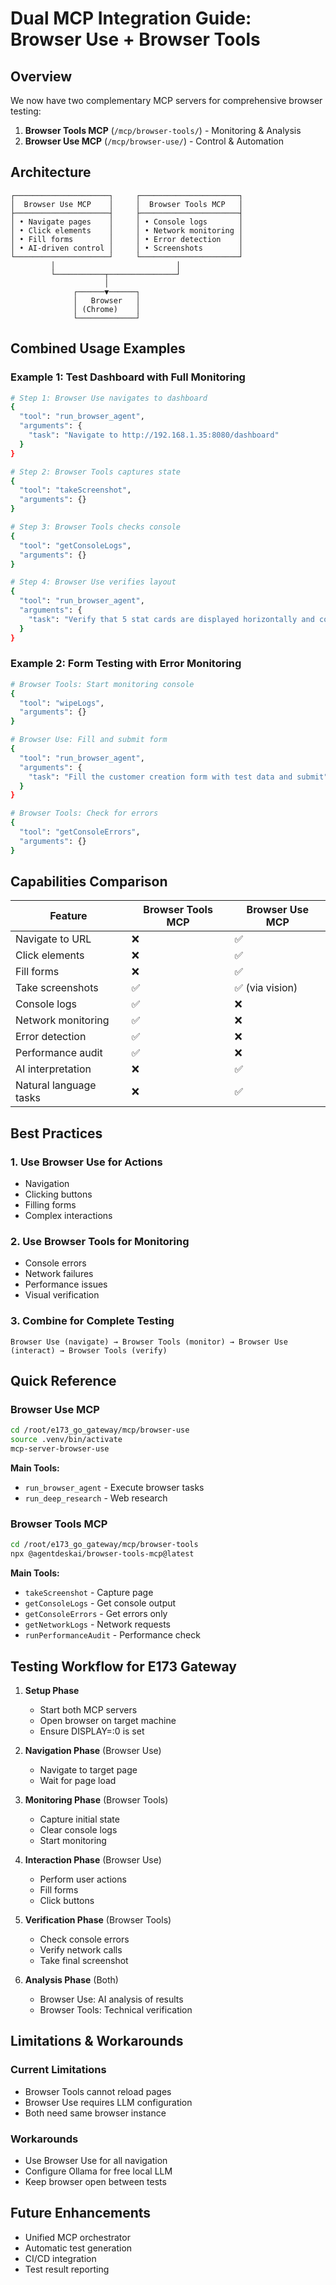 # Dual MCP Integration Guide: Browser Use + Browser Tools

## Overview
We now have two complementary MCP servers for comprehensive browser testing:

1. **Browser Tools MCP** (`/mcp/browser-tools/`) - Monitoring & Analysis
2. **Browser Use MCP** (`/mcp/browser-use/`) - Control & Automation

## Architecture

```
┌─────────────────────┐     ┌──────────────────────┐
│  Browser Use MCP    │     │  Browser Tools MCP   │
├─────────────────────┤     ├──────────────────────┤
│ • Navigate pages    │     │ • Console logs       │
│ • Click elements    │     │ • Network monitoring │
│ • Fill forms        │     │ • Error detection    │
│ • AI-driven control │     │ • Screenshots        │
└─────────────────────┘     └──────────────────────┘
         │                           │
         └───────────┬───────────────┘
                     │
              ┌──────▼──────┐
              │   Browser   │
              │ (Chrome)    │
              └─────────────┘
```

## Combined Usage Examples

### Example 1: Test Dashboard with Full Monitoring
```bash
# Step 1: Browser Use navigates to dashboard
{
  "tool": "run_browser_agent",
  "arguments": {
    "task": "Navigate to http://192.168.1.35:8080/dashboard"
  }
}

# Step 2: Browser Tools captures state
{
  "tool": "takeScreenshot",
  "arguments": {}
}

# Step 3: Browser Tools checks console
{
  "tool": "getConsoleLogs",
  "arguments": {}
}

# Step 4: Browser Use verifies layout
{
  "tool": "run_browser_agent",
  "arguments": {
    "task": "Verify that 5 stat cards are displayed horizontally and count the visible panels"
  }
}
```

### Example 2: Form Testing with Error Monitoring
```bash
# Browser Tools: Start monitoring console
{
  "tool": "wipeLogs",
  "arguments": {}
}

# Browser Use: Fill and submit form
{
  "tool": "run_browser_agent",
  "arguments": {
    "task": "Fill the customer creation form with test data and submit"
  }
}

# Browser Tools: Check for errors
{
  "tool": "getConsoleErrors",
  "arguments": {}
}
```

## Capabilities Comparison

| Feature | Browser Tools MCP | Browser Use MCP |
|---------|------------------|-----------------|
| Navigate to URL | ❌ | ✅ |
| Click elements | ❌ | ✅ |
| Fill forms | ❌ | ✅ |
| Take screenshots | ✅ | ✅ (via vision) |
| Console logs | ✅ | ❌ |
| Network monitoring | ✅ | ❌ |
| Error detection | ✅ | ❌ |
| Performance audit | ✅ | ❌ |
| AI interpretation | ❌ | ✅ |
| Natural language tasks | ❌ | ✅ |

## Best Practices

### 1. Use Browser Use for Actions
- Navigation
- Clicking buttons
- Filling forms
- Complex interactions

### 2. Use Browser Tools for Monitoring
- Console errors
- Network failures
- Performance issues
- Visual verification

### 3. Combine for Complete Testing
```
Browser Use (navigate) → Browser Tools (monitor) → Browser Use (interact) → Browser Tools (verify)
```

## Quick Reference

### Browser Use MCP
```bash
cd /root/e173_go_gateway/mcp/browser-use
source .venv/bin/activate
mcp-server-browser-use
```

**Main Tools:**
- `run_browser_agent` - Execute browser tasks
- `run_deep_research` - Web research

### Browser Tools MCP
```bash
cd /root/e173_go_gateway/mcp/browser-tools
npx @agentdeskai/browser-tools-mcp@latest
```

**Main Tools:**
- `takeScreenshot` - Capture page
- `getConsoleLogs` - Get console output
- `getConsoleErrors` - Get errors only
- `getNetworkLogs` - Network requests
- `runPerformanceAudit` - Performance check

## Testing Workflow for E173 Gateway

1. **Setup Phase**
   - Start both MCP servers
   - Open browser on target machine
   - Ensure DISPLAY=:0 is set

2. **Navigation Phase** (Browser Use)
   - Navigate to target page
   - Wait for page load

3. **Monitoring Phase** (Browser Tools)
   - Capture initial state
   - Clear console logs
   - Start monitoring

4. **Interaction Phase** (Browser Use)
   - Perform user actions
   - Fill forms
   - Click buttons

5. **Verification Phase** (Browser Tools)
   - Check console errors
   - Verify network calls
   - Take final screenshot

6. **Analysis Phase** (Both)
   - Browser Use: AI analysis of results
   - Browser Tools: Technical verification

## Limitations & Workarounds

### Current Limitations
- Browser Tools cannot reload pages
- Browser Use requires LLM configuration
- Both need same browser instance

### Workarounds
- Use Browser Use for all navigation
- Configure Ollama for free local LLM
- Keep browser open between tests

## Future Enhancements
- Unified MCP orchestrator
- Automatic test generation
- CI/CD integration
- Test result reporting